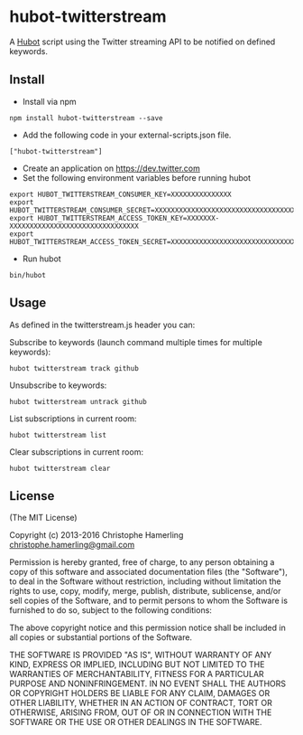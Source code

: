 # hubot-twitterstream

A [Hubot](http://hubot.github.com) script using the Twitter streaming API to be notified on defined keywords.

## Install

- Install via npm

```
npm install hubot-twitterstream --save
```
- Add the following code in your external-scripts.json file.

```
["hubot-twitterstream"]
```

- Create an application on https://dev.twitter.com
- Set the following environment variables before running hubot

```
export HUBOT_TWITTERSTREAM_CONSUMER_KEY=XXXXXXXXXXXXXXX
export HUBOT_TWITTERSTREAM_CONSUMER_SECRET=XXXXXXXXXXXXXXXXXXXXXXXXXXXXXXXXXXXX
export HUBOT_TWITTERSTREAM_ACCESS_TOKEN_KEY=XXXXXXX-XXXXXXXXXXXXXXXXXXXXXXXXXXXXXXXX
export HUBOT_TWITTERSTREAM_ACCESS_TOKEN_SECRET=XXXXXXXXXXXXXXXXXXXXXXXXXXXXXXXXXXXX
```

- Run hubot

```
bin/hubot
```

## Usage

As defined in the twitterstream.js header you can:

Subscribe to keywords (launch command multiple times for multiple keywords):

    hubot twitterstream track github

Unsubscribe to keywords:

    hubot twitterstream untrack github

List subscriptions in current room:

    hubot twitterstream list

Clear subscriptions in current room:

    hubot twitterstream clear

## License

(The MIT License)

Copyright (c) 2013-2016 Christophe Hamerling <christophe.hamerling@gmail.com>

Permission is hereby granted, free of charge, to any person obtaining a copy
of this software and associated documentation files (the "Software"), to deal
in the Software without restriction, including without limitation the rights
to use, copy, modify, merge, publish, distribute, sublicense, and/or sell
copies of the Software, and to permit persons to whom the Software is
furnished to do so, subject to the following conditions:

The above copyright notice and this permission notice shall be included in
all copies or substantial portions of the Software.

THE SOFTWARE IS PROVIDED "AS IS", WITHOUT WARRANTY OF ANY KIND, EXPRESS OR
IMPLIED, INCLUDING BUT NOT LIMITED TO THE WARRANTIES OF MERCHANTABILITY,
FITNESS FOR A PARTICULAR PURPOSE AND NONINFRINGEMENT. IN NO EVENT SHALL THE
AUTHORS OR COPYRIGHT HOLDERS BE LIABLE FOR ANY CLAIM, DAMAGES OR OTHER
LIABILITY, WHETHER IN AN ACTION OF CONTRACT, TORT OR OTHERWISE, ARISING
FROM, OUT OF OR IN CONNECTION WITH THE SOFTWARE OR THE USE OR OTHER DEALINGS
IN THE SOFTWARE.
